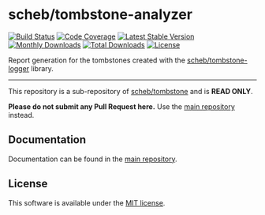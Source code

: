 scheb/tombstone-analyzer
========================

[![Build Status](https://github.com/scheb/tombstone/workflows/CI/badge.svg?branch=1.x)](https://github.com/scheb/tombstone/actions?query=workflow%3ACI+branch%3A1.x)
[![Code Coverage](https://codecov.io/gh/scheb/tombstone/branch/1.x/graph/badge.svg)](https://app.codecov.io/gh/scheb/tombstone/branch/1.x)
[![Latest Stable Version](https://img.shields.io/packagist/v/scheb/tombstone-analyzer)](https://packagist.org/packages/scheb/tombstone-analyzer)
[![Monthly Downloads](https://img.shields.io/packagist/dm/scheb/tombstone-analyzer)](https://packagist.org/packages/scheb/tombstone-analyzer/stats)
[![Total Downloads](https://img.shields.io/packagist/dt/scheb/tombstone-analyzer)](https://packagist.org/packages/scheb/tombstone-analyzer/stats)
[![License](https://poser.pugx.org/scheb/tombstone-analyzer/license.svg)](https://packagist.org/packages/scheb/tombstone-analyzer)

Report generation for the tombstones created with the
[scheb/tombstone-logger](https://github.com/scheb/tombstone-logger) library.

---

This repository is a sub-repository of [scheb/tombstone](https://github.com/scheb/tombstone) and is **READ ONLY**.

**Please do not submit any Pull Request here.** Use the [main repository](https://github.com/scheb/tombstone) instead.

Documentation
-------------
Documentation can be found in the [main repository](https://github.com/scheb/tombstone/blob/1.x/doc/index.md).

License
-------
This software is available under the [MIT license](LICENSE).
